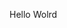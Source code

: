 Hello Wolrd













































































































































































































































































































































































































































































































































































































































































































































































































































































































































































































































































































































































































































































































































































































































































































































































































































































































































































































































































































































































































































































